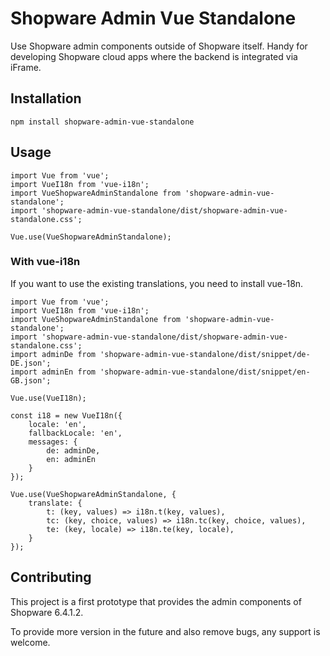 # Shopware Admin Vue Standalone
Use Shopware admin components outside of Shopware itself. Handy for developing 
Shopware cloud apps where the backend is integrated via iFrame.

## Installation
```
npm install shopware-admin-vue-standalone
```

## Usage
```
import Vue from 'vue';
import VueI18n from 'vue-i18n';
import VueShopwareAdminStandalone from 'shopware-admin-vue-standalone';
import 'shopware-admin-vue-standalone/dist/shopware-admin-vue-standalone.css';

Vue.use(VueShopwareAdminStandalone);
```

### With vue-i18n
If you want to use the existing translations, you need to install vue-18n.
```
import Vue from 'vue';
import VueI18n from 'vue-i18n';
import VueShopwareAdminStandalone from 'shopware-admin-vue-standalone';
import 'shopware-admin-vue-standalone/dist/shopware-admin-vue-standalone.css';
import adminDe from 'shopware-admin-vue-standalone/dist/snippet/de-DE.json';
import adminEn from 'shopware-admin-vue-standalone/dist/snippet/en-GB.json';

Vue.use(VueI18n);
  
const i18 = new VueI18n({
    locale: 'en',
    fallbackLocale: 'en',
    messages: {
        de: adminDe,
        en: adminEn
    }
});

Vue.use(VueShopwareAdminStandalone, {
    translate: {
        t: (key, values) => i18n.t(key, values),
        tc: (key, choice, values) => i18n.tc(key, choice, values),
        te: (key, locale) => i18n.te(key, locale),
    }
});
```

## Contributing
This project is a first prototype that provides the admin components of Shopware 6.4.1.2.

To provide more version in the future and also remove bugs, any support is welcome.
